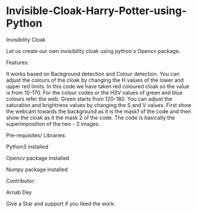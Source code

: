 # Invisible-Cloak-Harry-Potter-using-Python

Invisibility Cloak

Let us create our own invisibility cloak using python's Opencv package.

Features:

It works based on Background detection and Colour detection.
You can adjust the colours of the cloak by changing the H values of the lower and upper red limits. In this code we have taken red coloured cloak so the value is from 10-170.
For the colour codes or the HSV values of green and blue colours refer the web. Green starts from 120-180.
You can adjust the saturation and brightness values by changing the S and V values.
First show the webcam towards the background as it is the mask1 of the code and then show the cloak as it the mask 2 of the code.
The code is basically the superimposition of the two - 2 images.

Pre-requisites/ Libraries:

Python3 installed

Opencv package installed

Numpy package installed

Contributor:

Arnab Dey

Give a Star and support if you liked the work.
